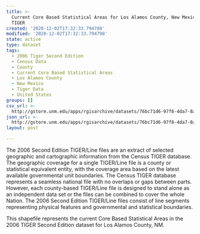 ```yaml
---
title: >-
  Current Core Based Statistical Areas for Los Alamos County, New Mexico, 2006se
  TIGER
created: '2020-12-02T17:32:33.794788'
modified: '2020-12-02T17:32:33.794798'
state: active
type: dataset
tags:
  - 2006 Tiger Second Edition
  - Census Data
  - County
  - Current Core Based Statistical Areas
  - Los Alamos County
  - New Mexico
  - Tiger Data
  - United States
groups: []
csv_url: >-
  http://gstore.unm.edu/apps/rgisarchive/datasets/76bc71d6-97f8-4da7-8ada-2e47587a4a94/tgr2006se_losa_cbsacu.derived.csv
json_url: >-
  http://gstore.unm.edu/apps/rgisarchive/datasets/76bc71d6-97f8-4da7-8ada-2e47587a4a94/tgr2006se_losa_cbsacu.derived.json
layout: post

---
```

The 2006 Second Edition TIGER/Line files are an extract of selected geographic and cartographic information from the Census TIGER database.  The geographic coverage for a single TIGER/Line file is a county or statistical equivalent entity, with the coverage area based on the latest available governmental unit boundaries. The Census TIGER database represents a seamless national file with no overlaps or gaps between parts.  However, each county-based TIGER/Line file is designed to stand alone as an independent data set or the files can be combined to cover the whole Nation.  The 2006 Second Edition  TIGER/Line files consist of line segments representing physical features and governmental and statistical boundaries.  

This shapefile represents the current Core Based Statistical Areas in the 2006 TIGER Second Edition dataset for Los Alamos County, NM.

